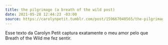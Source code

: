 ```yaml
---
title: the pilgrimage (a breath of the wild post)
date: 2021-05-28 12:44:23 -03:00
source: https://carolynpetit.tumblr.com/post/159667040565/the-pilgrimage-a-breath-of-the-wild-post
---
```


Esse texto da Carolyn Petit captura exatamente o meu amor  pelo que Breath of the Wild me fez sentir.